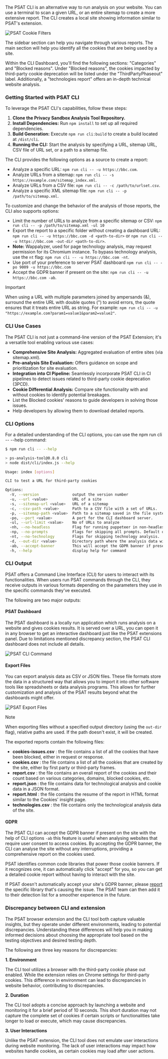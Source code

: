 The PSAT CLI is an alternative way to run analysis on your website. You can use a terminal to scan a given URL, or an entire sitemap to create a more extensive report. The CLI creates a local site showing information similar to PSAT's extension.

<img alt="PSAT Cookie Filters" src="images/psat-cli/psat_v0.8.0_cli_cookies_landing_page_2024_05_06.png">

The sidebar section can help you navigate through various reports. The main section will help you identify all the cookies that are being used by a site. 

Within the CLI Dashboard, you'll find the following sections: "Categories" and "Blocked reasons". Under "Blocked reasons", the cookies impacted by third-party cookie deprecation will be listed under the "ThirdPartyPhaseout" label. Additionally, a "technologies report" offers an in-depth technical website analysis.

### Getting Started with PSAT CLI

To leverage the PSAT CLI's capabilities, follow these steps:

1. **Clone the Privacy Sandbox Analysis Tool Repository.**
2. **Install Dependencies:** Run `npm install` to set up all required dependencies.
3. **Build Generation:** Execute `npm run cli:build` to create a build located at `/dist/cli`.
4. **Running the CLI:** Start the analysis by specifying a URL, sitemap URL, CSV file of URL set, or a path to a sitemap file.

The CLI provides the following options as a source to create a report:

  - Analyze a specific URL: `npm run cli -- -u https://bbc.com`.
  - Analyze URLs from a sitemap: `npm run cli -- -s https://example.com/sitemap_index.xml`.
  - Analyze URLs from a CSV file: `npm run cli -- -c /path/to/urlset.csv`.
  - Analyze a specific XML sitemap file: `npm run cli -- -p /path/to/sitemap.xml`.

To customize and change the behavior of the analysis of those reports, the CLI also supports options:

  - Limit the number of URLs to analyze from a specific sitemap or CSV: `npm run cli -- -p /path/to/sitemap.xml -ul 10`
  - Export the report to a specific folder without creating a dashboard URL: `npm run cli -- -u https://bbc.com -d <path-to-dir>` or `npm run cli -- -u https://bbc.com -out-dir <path-to-dir>`.
  - **Note:** Wappalyzer, used for page technology analysis, may request permission for its Chromium instance. To bypass technology analysis, use the `nt` flag: `npm run cli -- -u https://bbc.com -nt`.
  - Use port of your preference to server PSAT dashboard `npm run cli -- -po 9009 -u https://bbc.com`
  - Accept the GDPR banner if present on the site: `npm run cli -- -u https://bbc.com -ab`.

> [!IMPORTANT]
> When using a URL with multiple parameters joined by ampersands (&), surround the entire URL with double quotes (") to avoid errors, the quote ensures that it treats entire URL as string. For example: `npm run cli -- -u "https://example.com?param1=value1&param2=value2"`.

### CLI Use Cases

The PSAT CLI is not just a command-line version of the PSAT Extension; it's a versatile tool enabling various use cases:

- **Comprehensive Site Analysis:** Aggregated evaluation of entire sites (via sitemap.xml).
- **Pre-analysis Site Evaluation:** Offers guidance on scope and prioritization for site evaluation.
- **Integration into CI Pipeline:** Seamlessly incorporate PSAT CLI in CI pipelines to detect issues related to third-party cookie deprecation (3PCD).
- **Cookie Differential Analysis:** Compare site functionality with and without cookies to identify potential breakages.
- List the Blocked cookies' reasons to guide developers in solving those issues.
- Help developers by allowing them to download detailed reports.

### CLI Options

For a detailed understanding of the CLI options, you can use the npm run cli -- --help command:

```bash
$ npm run cli -- --help

> ps-analysis-tool@0.8.0 cli
> node dist/cli/index.js --help

Usage: index [options]

CLI to test a URL for third-party cookies

Options:
  -V, --version               output the version number
  -u, --url <value>           URL of a site
  -s, --sitemap-url <value>   URL of a sitemap
  -c, --csv-path <value>      Path to a CSV file with a set of URLs.
  -p, --sitemap-path <value>  Path to a sitemap saved in the file system
  -po, --port <value>         A port for the CLI dashboard server.
  -ul, --url-limit <value>    No of URLs to analyze
  -nh, --no-headless          Flag for running puppeteer in non-headless mode
  -np, --no-prompts           Flags for skipping all prompts. Default options will be used
  -nt, --no-technology        Flags for skipping technology analysis.
  -d, --out-dir <value>       Directory path where the analysis data will be stored
  -ab, --accept-banner        This will accept the GDPR banner if present.
  -h, --help                  display help for command

```

### CLI Output

PSAT offers a Command Line Interface (CLI) for users to interact with its functionalities. When users run PSAT commands through the CLI, they receive outputs in various formats depending on the parameters they use in the specific commands they've executed.

The following are two major outputs:

#### PSAT Dashboard

The PSAT dashboard is a locally run application which runs analysis on a website and gives cookies results. It is served over a URL, you can open it in any browser to get an interactive dashboard just like the PSAT extensions panel. Due to limitations mentioned discrepancy section, the PSAT CLI dashboard does not include all details.

<img src="images/psat-cli/psat_v0.6.0_cli_command_execution_2024_03_22.png" alt="PSAT CLI Command" />

#### Export Files
You can export analysis data as CSV or JSON files. These file formats store the data in a structured way that allows you to import it into other software tools like spreadsheets or data analysis programs. This allows for further customization and analysis of the PSAT results beyond what the dashboards might offer.

<img src="images/psat-cli/psat_v0.8.0_cli_download_button_2024-05-06.png" alt="PSAT Export Files" />

>[!NOTE]
>When exporting files without a specified output directory (using the `out-dir` flag), relative paths are used. If the path doesn't exist, it will be created.

The exported reports contain the following files:

- **cookies-issues.csv** : the file contains a list of all the cookies that have been blocked, either in request or response.
- **cookies.csv** : the file contains a list of all the cookies that are created by the site, either by first party or third-party frames.
- **report.csv** : the file contains an overall report of the cookies and their count based on various categories, domains, blocked cookies, etc.
- **report.json** : the file contains data for technological analysis and cookie data in a JSON format.
- **report.html** : the file contains the resume of the report in HTML format similar to the Cookies' insight page.
- **technologies.csv** : the file contains only the technological analysis data of the site.

#### GDPR
The PSAT CLI can accept the GDPR banner if present on the site with the help of CLI options `-ab` this feature is useful when analysing websites that require user consent to access cookies. By accepting the GDPR banner, the CLI can analyse the site without any interruptions, providing a comprehensive report on the cookies used.

PSAT identifies common code libraries that power those cookie banners. If it recognizes one, it can automatically click "accept" for you, so you can get a detailed cookie report without having to interact with the site.

If PSAT doesn't automatically accept your site's GDPR banner, please [report](https://github.com/GoogleChromeLabs/ps-analysis-tool/issues/new?assignees=&labels=&projects=&template=feature-request.md&title=) the specific library that's causing the issue. The PSAT team can then add it to their detection list for a smoother experience in the future.

### Discrepancy between CLI and extension
The PSAT browser extension and the CLI tool both capture valuable insights, but they operate under different environments, leading to potential discrepancies. Understanding these differences will help you in making informed decisions about choosing the appropriate tool based on the testing objectives and desired testing depth.

The following are three key reasons for discrepancies:

**1.  Environment**

The CLI tool utilizes a browser with the third-party cookie phase out enabled. While the extension relies on Chrome settings for third-party cookies. This difference in environment can lead to discrepancies in website behavior, contributing to discrepancies.

**2. Duration**

The CLI tool adopts a concise approach by launching a website and monitoring it for a brief period of 10 seconds. This short duration may not capture the complete set of cookies if certain scripts or functionalities take longer to load or execute, which may cause discrepancies.

**3. User Interactions**

Unlike the PSAT extension, the CLI tool does not emulate user interactions during website monitoring. The lack of user interactions may impact how websites handle cookies, as certain cookies may load after user actions.
